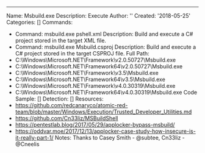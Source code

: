 ---
Name: Msbuild.exe
Description: Execute
Author: ''
Created: '2018-05-25'
Categories: []
Commands:
  - Command: msbuild.exe pshell.xml
    Description: Build and execute a C# project stored in the target XML file.
  - Command: msbuild.exe Msbuild.csproj
    Description: Build and execute a C# project stored in the target CSPROJ file.
Full Path:
  - C:\Windows\Microsoft.NET\Framework\v2.0.50727\Msbuild.exe
  - C:\Windows\Microsoft.NET\Framework64\v2.0.50727\Msbuild.exe
  - C:\Windows\Microsoft.NET\Framework\v3.5\Msbuild.exe
  - C:\Windows\Microsoft.NET\Framework64\v3.5\Msbuild.exe
  - C:\Windows\Microsoft.NET\Framework\v4.0.30319\Msbuild.exe
  - C:\Windows\Microsoft.NET\Framework64\v4.0.30319\Msbuild.exe
Code Sample: []
Detection: []
Resources:
  - https://github.com/redcanaryco/atomic-red-team/blob/master/Windows/Execution/Trusted_Developer_Utilities.md
  - https://github.com/Cn33liz/MSBuildShell
  - https://pentestlab.blog/2017/05/29/applocker-bypass-msbuild/
  - https://oddvar.moe/2017/12/13/applocker-case-study-how-insecure-is-it-really-part-1/
Notes: Thanks to Casey Smith - @subtee, Cn33liz - @Cneelis

